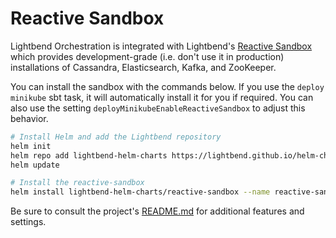# Reactive Sandbox

Lightbend Orchestration is integrated with Lightbend's [Reactive Sandbox](https://github.com/lightbend/reactive-sandbox)
which provides development-grade (i.e. don't use it in production) installations of Cassandra, Elasticsearch, Kafka, and ZooKeeper.

You can install the sandbox with the commands below. If you use the `deploy minikube` sbt task, it will automatically
install it for you if required. You can also use the setting `deployMinikubeEnableReactiveSandbox` to adjust this
behavior.

```bash
# Install Helm and add the Lightbend repository
helm init
helm repo add lightbend-helm-charts https://lightbend.github.io/helm-charts
helm update

# Install the reactive-sandbox
helm install lightbend-helm-charts/reactive-sandbox --name reactive-sandbox
```

Be sure to consult the project's [README.md](https://github.com/lightbend/reactive-sandbox/blob/master/README.md) for
additional features and settings.
